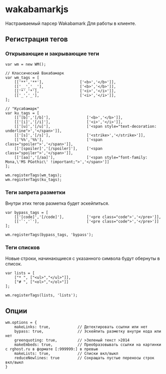 wakabamarkjs
============

Настраиваемый парсер Wakabamark Для работы в клиенте.

## Регистрация тегов
### Открывающие и закрывающие теги
    var wm = new WM();
    
    // Классический Вакабамарк
    var wm_tags = [
        [['**','**'],                ['<b>','</b>']],
        [['__','__'],                ['<b>','</b>']],
        [['*','*'],                  ['<i>','</i>']],
        [['_','_'],                  ['<i>','</i>']],
    ];
    
    // "Кусабамарк"
    var ku_tags = [
        [['[b]','[/b]'],                ['<b>','</b>']],
        [['[i]','[/i]'],                ['<i>','</i>']],
        [['[u]','[/u]'],                ['<span style="text-decoration: underline">','</span>']],
        [['[s]','[/s]'],                ['<strike>','</strike>']],
        [['%%','%%'],                   ['<span class="spoiler">','</span>']],
        [['[spoiler]','[/spoiler]'],    ['<span class="spoiler">','</span>']],
        [['[aa]','[/aa]'],              ['<span style="font-family: Mona,\'MS PGothic\' !important;">','</span>']]
    ];
    
    wm.registerTags(wm_tags);
    wm.registerTags(ku_tags);

### Теги запрета разметки
Внутри этих тегов разметка будет эскейпиться.

    var bypass_tags = [
        [['[code]','[/code]'],          ['<pre class="code">','</pre>']],
        [['`','`'],                     ['<pre class="code">','</pre>']]
    ];
    
    wm.registerTags(bypass_tags, 'bypass');
    
### Теги списков
Новые строки, начинающиеся с указанного символа будут обернуты в список.

    var lists = [
        ["* ", ["<ul>","</ul>"]],
        ["# ", ["<ol>","</ol>"]]
    ];
    
    wm.registerTags(lists, 'lists');

## Опции

    wm.options = {
        makeLinks: true,            // Детектировать ссылки или нет
        bypass: true,               // Эскейпить разметку внутри кода или нет
        greenquoting: true,         // >Зеленый текст >2014
        makeEmbeds: true,           // Преобразовывать ссылки на картинки с rghost.ru в формате [:999999:] в превью
        makeLists: true,            // Списки вкл/выкл
        reduceNewlines: true        // Сокращать пустые переносы строк вкл/выкл
    }
